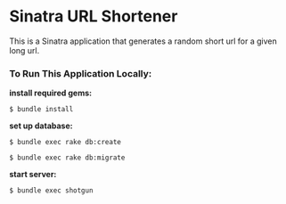# Sinatra URL Shortener

This is a Sinatra application that generates a random short url for a given long url.

### To Run This Application Locally:

**install required gems:**

`$ bundle install`

**set up database:**

`$ bundle exec rake db:create`

`$ bundle exec rake db:migrate`

**start server:**

`$ bundle exec shotgun`
